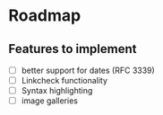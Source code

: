 # Roadmap

## Features to implement

- [ ] better support for dates (RFC 3339)
- [ ] Linkcheck functionality
- [ ] Syntax highlighting
- [ ] image galleries
